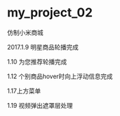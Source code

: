 # my_project_02
仿制小米商城

2017.1.9 明星商品轮播完成

1.10 为您推荐轮播完成

1.12 个别商品hover时向上浮动信息完成

1.17上方菜单

1.19 视频弹出遮罩层处理

